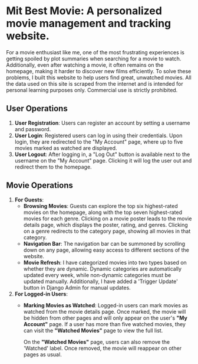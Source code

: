 # Mit Best Movie:  A **personalized** movie **management** and **tracking** website.

For a movie enthusiast like me, one of the most frustrating experiences is getting spoiled by plot summaries when searching for a movie to watch. Additionally, even after watching a movie, it often remains on the homepage, making it harder to discover new films efficiently. To solve these problems, I built this website to help users find great, unwatched movies. All the data used on this site is scraped from the internet and is intended for personal learning purposes only. Commercial use is strictly prohibited. 

## User Operations

1. **User Registration**: Users can register an account by setting a username and password.
2. **User Login**: Registered users can log in using their credentials. Upon login, they are redirected to the "My Account" page, where up to five movies marked as watched are displayed.
3. **User Logout**: After logging in, a "Log Out" button is available next to the username on the "My Account" page. Clicking it will log the user out and redirect them to the homepage.

## Movie Operations

1. **For Guests**:
   - **Browsing Movies**: Guests can explore the top six highest-rated movies on the homepage, along with the top seven highest-rated movies for each genre. Clicking on a movie poster leads to the movie details page, which displays the poster, rating, and genres. Clicking on a genre redirects to the category page, showing all movies in that category.
   - **Navigation Bar**: The navigation bar can be summoned by scrolling down on any page, allowing easy access to different sections of the website.
   - **Movie Refresh**: I have categorized movies into two types based on whether they are dynamic. Dynamic categories are automatically updated every week, while non-dynamic categories must be updated manually. Additionally, I have added a 'Trigger Update' button in Django Admin for manual updates.
2. **For Logged-in Users**:
   - **Marking Movies as Watched**:
     Logged-in users can mark movies as watched from the movie details page. Once marked, the movie will be hidden from other pages and will only appear on the user's **"My Account"** page. If a user has more than five watched movies, they can visit the **"Watched Movies"** page to view the full list.
   
     On the **"Watched Movies"** page, users can also remove the 'Watched' label. Once removed, the movie will reappear on other pages as usual.
